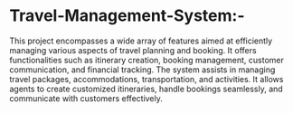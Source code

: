 # Travel-Management-System:-
  This project encompasses a wide array of features aimed at efficiently managing various aspects of travel planning and booking. It offers functionalities such as itinerary creation, booking management, customer communication, and financial tracking. The system assists in managing travel packages, accommodations, transportation, and activities. It allows agents to create customized itineraries, handle bookings seamlessly, and communicate with customers effectively.
